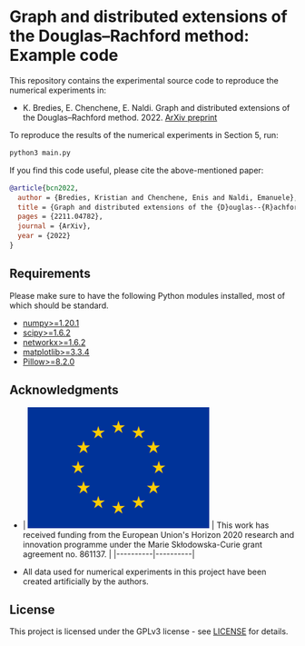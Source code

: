 # Graph and distributed extensions of the Douglas–Rachford method: Example code

This repository contains the experimental source code to reproduce the numerical experiments in:

* K. Bredies, E. Chenchene, E. Naldi. Graph and distributed extensions of the Douglas–Rachford method. 2022. [ArXiv preprint](https://arxiv.org/abs/2211.04782)

To reproduce the results of the numerical experiments in Section 5, run:
```bash
python3 main.py
```

If you find this code useful, please cite the above-mentioned paper:
```BibTeX
@article{bcn2022,
  author = {Bredies, Kristian and Chenchene, Enis and Naldi, Emanuele},
  title = {Graph and distributed extensions of the {D}ouglas--{R}achford method},
  pages = {2211.04782},
  journal = {ArXiv},
  year = {2022}
}
```

## Requirements

Please make sure to have the following Python modules installed, most of which should be standard.

* [numpy>=1.20.1](https://pypi.org/project/numpy/)
* [scipy>=1.6.2](https://pypi.org/project/scipy/)
* [networkx>=1.6.2](https://pypi.org/project/networkx/)
* [matplotlib>=3.3.4](https://pypi.org/project/matplotlib/)
* [Pillow>=8.2.0](https://pypi.org/project/Pillow/)

## Acknowledgments  

* | ![](<euflag.png>) | This work has received funding from the European Union's Horizon 2020 research and innovation programme under the Marie Skłodowska-Curie grant agreement no. 861137. |
|----------|----------|

* All data used for numerical experiments in this project have been created artificially by the authors.

## License  
This project is licensed under the GPLv3 license - see [LICENSE](LICENSE) for details.
